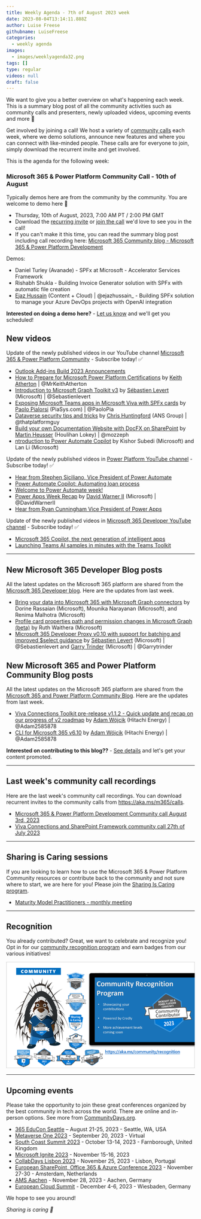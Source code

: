 ```yaml
---
title: Weekly Agenda - 7th of August 2023 week
date: 2023-08-04T13:14:11.888Z
author: Luise Freese
githubname: LuiseFreese
categories:
  - weekly agenda
images:
  - images/weeklyagenda32.png
tags: []
type: regular
videos: null
draft: false
---
```


We want to give you a better overview on what's happening each week. This is a summary blog post of all the community activities such as community calls and presenters, newly uploaded videos, upcoming events and more 🚀

Get involved by joining a call! We host a variety of [community calls](https://aka.ms/community/calls) each week, where we demo solutions, announce new features and where you can connect with like-minded people. These calls are for everyone to join, simply download the recurrent invite and get involved.

This is the agenda for the following week:

### Microsoft 365 & Power Platform Community Call - 10th of August

Typically demos here are from the community by the community. You are welcome to demo here 👋

* Thursday, 10th of August, 2023, 7:00 AM PT / 2:00 PM GMT
* Download the [recurring invite](https://aka.ms/spdev-sig-call) or [join the call](https://aka.ms/spdev-sig-call-join) we'd love to see you in the call!
* If you can't make it this time, you can read the summary blog post including call recording here: [Microsoft 365 Community blog - Microsoft 365 & Power Platform Development](https://pnp.github.io/blog/categories/microsoft-365-and-power-platform-development-community-call/)

Demos: 

* Daniel Turley (Avanade) - SPFx at Microsoft - Accelerator Services Framework
* Rishabh Shukla - Building Invoice Generator solution with SPFx with automatic file creation
* [Ejaz Hussain](https://twitter.com/ejazhussain_) (Content + Cloud) | @ejazhussain_ - Building SPFx solution to manage your Azure DevOps projects with OpenAI integration



**Interested on doing a demo here?** - [Let us know](https://aka.ms/community/request/demo) and we'll get you scheduled! 


## New videos 

Update of the newly published videos in our YouTube channel [Microsoft 365 & Power Platform Community](https://www.youtube.com/channel/UC_mKdhw-V6CeCM7gTo_Iy7w) - Subscribe today! ✅

* [Outlook Add-ins Build 2023 Announcements](https://www.youtube.com/watch?v=_MP3nOjByEE&t=14s)
* [How to Prepare for Microsoft Power Platform Certifications](https://www.youtube.com/watch?v=lWj6Ujj9C1Q&t=3s) by [Keith Atherton](https://twitter.com/MrKeithAtherton) | @MrKeithAtherton
* [Introduction to Microsoft Graph Toolkit v3](https://www.youtube.com/watch?v=QJwfnTDr0S4&t=5s) by [Sébastien Levert](https://twitter.com/sebastienlevert) (Microsoft) | @Sebastienlevert
* [Exposing Microsoft Teams apps in Microsoft Viva with SPFx cards](https://www.youtube.com/watch?v=MN0d6O3SyBQ) by [Paolo Pialorsi](https://twitter.com/PaoloPia) (PiaSys.com) | @PaoloPia
* [Dataverse security tips and tricks](https://www.youtube.com/watch?v=yAcZWSvR0WE&t=9s) by [Chris Huntingford](https://twitter.com/thatplatformguy) (ANS Group) | @thatplatformguy
* [Build your own Documentation Website with DocFX on SharePoint](https://www.youtube.com/watch?v=1g5G-YHGOG0) by [Martin Heusser](https://twitter.com/mozzeph) (Houlihan Lokey) | @mozzeph
* [ntroduction to Power Automate Copilot](https://www.youtube.com/watch?v=ss8PaRGbUkM) by Kishor Subedi (Microsoft) and Lan Li (Microsoft) 

Update of the newly published videos in [Power Platform YouTube channel](https://www.youtube.com/@mspowerplatform) - Subscribe today! ✅

* [Hear from Stephen Siciliano, Vice President of Power Automate](https://www.youtube.com/watch?v=G69YcKe9Bm4)
* [Power Automate Copilot: Automating loan process](https://www.youtube.com/watch?v=lp2ILioVhmg)
* [Welcome to Power Automate week!](https://www.youtube.com/watch?v=w0i0ypuQa0U)
* [Power Apps Week Recap](https://www.youtube.com/watch?v=WDHdo-kGCr4) by  [David Warner II](https://twitter.com/DavidWarnerII) (Microsoft) | @DavidWarnerII
* [Hear from Ryan Cunningham Vice President of Power Apps](https://www.youtube.com/watch?v=tY7MH31dhdU)

Update of the newly published videos in [Microsoft 365 Developer YouTube channel](https://www.youtube.com/@Microsoft365Developer) - Subscribe today! ✅

* [Microsoft 365 Copilot, the next generation of intelligent apps](https://www.youtube.com/watch?v=NaA1VXZk1ps)
* [Launching Teams AI samples in minutes with the Teams Toolkit](https://www.youtube.com/watch?v=oj3jr9OJfR0&t=48s)

---

## New Microsoft 365 Developer Blog posts

All the latest updates on the Microsoft 365 platform are shared from the [Microsoft 365 Developer blog](https://devblogs.microsoft.com/microsoft365dev/). Here are the updates from last week.

* [Bring your data into Microsoft 365 with Microsoft Graph connectors](https://devblogs.microsoft.com/microsoft365dev/bring-your-data-into-microsoft-365-with-microsoft-graph-connectors/) by Dorine Rassaian (Microsoft), Mounika Narayanan (Microsoft), and Renima Malhotra (Microsoft)
* [Profile card properties path and permission changes in Microsoft Graph (beta)](https://devblogs.microsoft.com/microsoft365dev/profile-card-properties-path-and-permission-changes-in-microsoft-graph-beta/) by Ruth Waithera (Microsoft)
* [Microsoft 365 Developer Proxy v0.10 with support for batching and improved $select guidance](https://devblogs.microsoft.com/microsoft365dev/microsoft-365-developer-proxy-v0-10-with-support-for-batching-and-improved-select-guidance/) by [Sébastien Levert](https://twitter.com/sebastienlevert) (Microsoft) | @Sebastienlevert and [Garry Trinder](https://twitter.com/garrytrinder) (Microsoft) | @Garrytrinder

## New Microsoft 365 and Power Platform Community Blog posts

All the latest updates on the Microsoft 365 platform are shared from the [Microsoft 365 and Power Platform Community Blog](https://pnp.github.io/blog/). Here are the updates from last week.

* [Viva Connections Toolkit pre-release v1.1.2 - Quick update and recap on our progress of v2 roadmap](https://pnp.github.io/blog/post/viva-connections-toolkit-vscode-v-1-1-2-prerelease/) by [Adam Wójcik](https://twitter.com/Adam25858782) (Hitachi Energy) | @Adam2585878
* [CLI for Microsoft 365 v6.10](https://pnp.github.io/blog/cli-for-microsoft-365/cli-for-microsoft-365-v6-10/) by [Adam Wójcik](https://twitter.com/Adam25858782) (Hitachi Energy) | @Adam2585878


**Interested on contributing to this blog??** - [See details](https://pnp.github.io/blog/post/contribute-blog/) and let's get your content promoted.

---

## Last week's community call recordings

Here are the last week's community call recordings. You can download recurrent invites to the community calls from https://aka.ms/m365/calls.

* [Microsoft 365 & Power Platform Development Community call August 3rd, 2023](https://www.youtube.com/watch?v=sfWgp92HbVk&t=3142s)
* [Viva Connections and SharePoint Framework community call 27th of July 2023](https://www.youtube.com/watch?v=LaBE1HYWTgk)

---

## Sharing is Caring sessions

If you are looking to learn how to use the Microsoft 365 & Power Platform Community resources or contribute back to the community and not sure where to start, we are here for you! Please join the [Sharing Is Caring program](https://pnp.github.io/sharing-is-caring/).

* [Maturity Model Practitioners - monthly meeting](https://aka.ms/mm4m365/invite)

---

## Recognition

You already contributed? Great, we want to celebrate and recognize you! Opt in for our [community recognition program](https://pnp.github.io/recognitionprogram/) and earn badges from our various initiatives! 

![together-221201.png](images/community-recognization-program.png)

---

## Upcoming events

Please take the opportunity to join these great conferences organized by the best community in tech across the world. There are online and in-person options. See more from [CommunityDays.org](https://www.communitydays.org/).

* [365 EduCon Seattle](https://365educon.com/Seattle/) – August 21-25, 2023 - Seattle, WA, USA
* [Metaverse One 2023](https://www.communitydays.org/event/2023-09-20/metaverse-one-2023) - September 20, 2023 - Virtual
* [South Coast Summit 2023](https://www.southcoastsummit.com/) - October 13-14, 2023 - Farnborough, United Kingdom
* [Microsoft Ignite 2023](https://ignite.microsoft.com/) - November 15-16, 2023
* [CollabDays Lisbon 2023](https://www.collabdays.org/2023-lisbon/) - November 25, 2023 - Lisbon, Portugal
* [European SharePoint, Office 365 & Azure Conference 2023](https://www.sharepointeurope.com/) - November 27-30 - Amsterdam, Netherlands
* [AMS Aachen](https://www.communitydays.org/event/2023-11-28/ams-aachen) - November 28, 2023 - Aachen, Germany
* [European Cloud Summit](https://www.cloudsummit.eu/) - December 4-6, 2023 - Wiesbaden, Germany

We hope to see you around!

_Sharing is caring 🧡_
